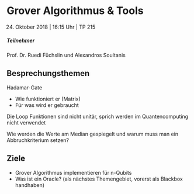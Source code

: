 # Grover Algorithmus & Tools
24. Oktober 2018 | 16:15 Uhr | TP 215

##### Teilnehmer
Prof. Dr. Ruedi Füchslin und Alexandros Soultanis

## Besprechungsthemen
Hadamar-Gate
- Wie funktioniert er (Matrix)
- Für was wird er gebraucht

Die Loop Funktionen sind nicht unitär, sprich werden im Quantencomputing nicht verwendet

Wie werden die Werte am Median gespiegelt und warum muss man ein Abbruchkriterium setzen?

## Ziele
- Grover Algorithmus implementieren für n-Qubits
- Was ist ein Oracle? (als nächstes Themengebiet, vorerst als Blackbox handhaben)
